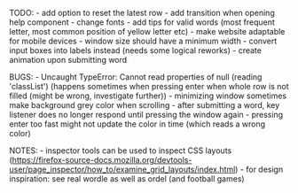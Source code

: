 TODO: 
    - add option to reset the latest row 
    - add transition when opening help component
    - change fonts
    - add tips for valid words (most frequent letter, most common position of yellow letter etc)
    - make website adaptable for mobile devices
    - window size should have a minimum width
    - convert input boxes into labels instead (needs some logical reworks)
    - create animation upon submitting word

BUGS: 
    - Uncaught TypeError: Cannot read properties of null (reading 'classList') (happens sometimes when pressing enter when whole row is not filled (might be wrong, investigate further))
    - minimizing window sometimes make background grey color when scrolling
    - after submitting a word, key listener does no longer respond until pressing the window again
    - pressing enter too fast might not update the color in time (which reads a wrong color)

NOTES: 
    - inspector tools can be used to inspect CSS layouts (https://firefox-source-docs.mozilla.org/devtools-user/page_inspector/how_to/examine_grid_layouts/index.html)
    - for design inspiration: see real wordle as well as ordel (and football games)